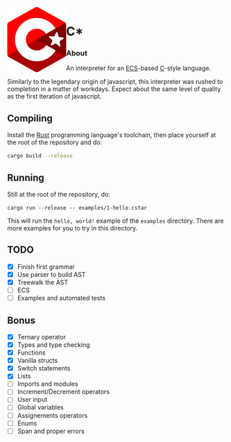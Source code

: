 <img align="left" alt="" src="logo.svg" height="150"/>

# C*

### About

An interpreter for an [ECS](https://en.wikipedia.org/wiki/Entity_component_system)-based [C](https://en.wikipedia.org/wiki/C_(programming_language))-style language.

Similarly to the legendary origin of javascript, this interpreter was rushed to completion in a matter of workdays. Expect about the same level of quality as the first iteration of javascript. 

## Compiling

Install the [Rust](https://www.rust-lang.org/) programming language's toolchain, then place yourself at the root of the repository and do:
```sh
cargo build --release
```

## Running

Still at the root of the repository, do:
```
cargo run --release -- examples/1-hello.cstar
```

This will run the `hello, world!` example of the `examples` directory. There are more examples for you to try in this directory.

## TODO

- [x] Finish first grammar
- [x] Use parser to build AST
- [x] Treewalk the AST
- [ ] ECS
- [ ] Examples and automated tests

## Bonus

- [x] Ternary operator
- [x] Types and type checking
- [x] Functions
- [x] Vanilla structs
- [x] Switch statements
- [x] Lists
- [ ] Imports and modules
- [ ] Increment/Decrement operators
- [ ] User input
- [ ] Global variables
- [ ] Assignements operators
- [ ] Enums
- [ ] Span and proper errors